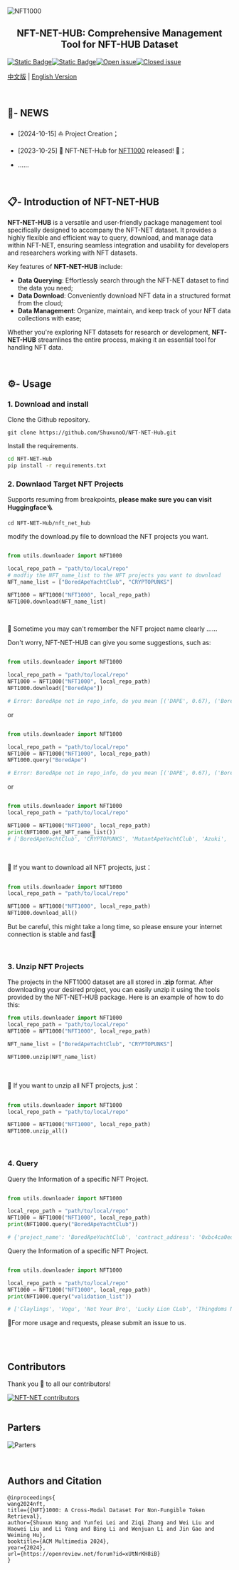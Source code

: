 ![NFT1000](assets/NFT_NET_HUB.png)

## <div align="center">NFT-NET-HUB: Comprehensive Management Tool for NFT-HUB Dataset</div>


[![Static Badge](https://img.shields.io/badge/%F0%9F%A4%97%20Huggingface-NFT%20NET-orange?style=flat&logoColor=%23FFD21E)](https://huggingface.co/datasets/shuxunoo/NFT-Net)[![Static Badge](https://img.shields.io/badge/arXiv-2402.16872%20-B31B1B?style=flat&logo=arxiv&link=https%3A%2F%2Farxiv.org%2Fabs%2F2402.16872)](https://arxiv.org/abs/2402.16872)[![Open issue](https://img.shields.io/github/issues/ShuxunoO/NFT-NET-Hub)](https://github.com/ShuxunoO/NFT-NET-Hub/issues)[![Closed issue](https://img.shields.io/github/issues-closed/ShuxunoO/NFT-NET-Hub)](https://github.com/ShuxunoO/NFT-NET-Hub/issues)

[中文版](README_ZH.md) | [English Version](README.md)

<br>

## 🚀- NEWS

- [2024-10-15] ⛵ Project Creation；

- [2023-10-25] 🥳 NFT-NET-Hub for [NFT1000](https://huggingface.co/datasets/shuxunoo/NFT-Net/tree/main/NFT1000) released! 🎉；

- ……

<br>

## 📋︎- Introduction of NFT-NET-HUB

**NFT-NET-HUB** is a versatile and user-friendly package management tool specifically designed to accompany the NFT-NET dataset. It provides a highly flexible and efficient way to query, download, and manage data within NFT-NET, ensuring seamless integration and usability for developers and researchers working with NFT datasets.

Key features of **NFT-NET-HUB** include:

- **Data Querying**: Effortlessly search through the NFT-NET dataset to find the data you need;
- **Data Download**: Conveniently download NFT data in a structured format from the cloud;
- **Data Management**: Organize, maintain, and keep track of your NFT data collections with ease;

Whether you're exploring NFT datasets for research or development, **NFT-NET-HUB** streamlines the entire process, making it an essential tool for handling NFT data.

<br>

## ⚙- Usage



### 1. Download and install

Clone the Github repository.

   ```git
   git clone https://github.com/ShuxunoO/NFT-NET-Hub.git
   ```

Install the requirements.
       
 ```bash
 cd NFT-NET-Hub
 pip install -r requirements.txt
 ```



### 2. Downlaod Target NFT Projects

Supports resuming from breakpoints, **please make sure you can visit Huggingface**🪜

```
cd NFT-NET-Hub/nft_net_hub
```

modify the download.py file to download the NFT projects you want.
<br>

   ```python
   
   from utils.downloader import NFT1000
   
   local_repo_path = "path/to/local/repo"
   # modfiy the NFT_name_list to the NFT projects you want to download
   NFT_name_list = ["BoredApeYachtClub", "CRYPTOPUNKS"]
   
   NFT1000 = NFT1000("NFT1000", local_repo_path)
   NFT1000.download(NFT_name_list)
   
   ```

   <br>

   🤔 Sometime you may can't remember the NFT project name clearly ……

   Don't worry, NFT-NET-HUB can give you some suggestions, such as:



   ```python
   
   from utils.downloader import NFT1000
   
   local_repo_path = "path/to/local/repo"
   NFT1000 = NFT1000("NFT1000", local_repo_path)
   NFT1000.download(["BoredApe"])
   
   # Error: BoredApe not in repo_info, do you mean [('DAPE', 0.67), ('BoredApeYachtClub', 0.64), ('BoredApeKennelClub', 0.62)]?
   
   ```

   or

   ```python
   
   from utils.downloader import NFT1000
   
   local_repo_path = "path/to/local/repo"
   NFT1000 = NFT1000("NFT1000", local_repo_path)
   NFT1000.query("BoredApe")
   
   # Error: BoredApe not in repo_info, do you mean [('DAPE', 0.67), ('BoredApeYachtClub', 0.64), ('BoredApeKennelClub', 0.62)]?
   
   ```

   or

   ```python
   
   from utils.downloader import NFT1000
   local_repo_path = "path/to/local/repo"
   
   NFT1000 = NFT1000("NFT1000", local_repo_path)
   print(NFT1000.get_NFT_name_list())
   # ['BoredApeYachtClub', 'CRYPTOPUNKS', 'MutantApeYachtClub', 'Azuki', 'CloneX', 'Moonbirds', 'Doodles',……]
   
   ```

<br>

👋 If you want to download all NFT projects, just：
   ```python
   
   from utils.downloader import NFT1000
   local_repo_path = "path/to/local/repo"
   
   NFT1000 = NFT1000("NFT1000", local_repo_path)
   NFT1000.download_all()
   
   ```

But be careful, this might take a long time, so please ensure your internet connection is stable and fast🚀


<br>

### 3. Unzip NFT Projects

The projects in the NFT1000 dataset are all stored in **.zip** format. After downloading your desired project, you can easily unzip it using the tools provided by the NFT-NET-HUB package. Here is an example of how to do this:

```python
from utils.downloader import NFT1000
local_repo_path = "path/to/local/repo"
NFT1000 = NFT1000("NFT1000", local_repo_path)

NFT_name_list = ["BoredApeYachtClub", "CRYPTOPUNKS"]

NFT1000.unzip(NFT_name_list)
```

<br>

👋 If you want to unzip all NFT projects, just：

```python

from utils.downloader import NFT1000
local_repo_path = "path/to/local/repo"

NFT1000 = NFT1000("NFT1000", local_repo_path)
NFT1000.unzip_all()

```

<br>

### 4. Query

Query the Information of a specific NFT Project.

   ```python
   
   from utils.downloader import NFT1000
   
   local_repo_path = "path/to/local/repo"
   NFT1000 = NFT1000("NFT1000", local_repo_path)
   print(NFT1000.query("BoredApeYachtClub"))
   
   # {'project_name': 'BoredApeYachtClub', 'contract_address': '0xbc4ca0eda7647a8ab7c2061c2e118a18a936f13d', 'total_supply': 10000, 'actual_collected_quantity': 10000, 'description': 'The [Bored Ape Yacht Club](https://boredapeyachtclub.com/) NFTs are a collection of 10,000 unique Bored Ape Non Fungible Tokens. A Bored Ape serves as your access to the Yacht Club, and gives access to many members-only features, the first of which is access to THE BATHROOM, a collaborative graffiti board. BAYC is one of many NFT collections by Yuga Labs and has quickly become a cultural phenomenon. ', 'official_url': 'http://www.boredapeyachtclub.com/', 'opensea_url': 'https://opensea.io/collection/boredapeyachtclub', 'checksum_sha256': 'ea1355ed1644a1c8d23b9cd1e5797570af9594c6a331223ae4f55ae9d13805b2'}
   
   ```



Query the Information of a specific NFT Project.

   ```python
   
   from utils.downloader import NFT1000
   
   local_repo_path = "path/to/local/repo"
   NFT1000 = NFT1000("NFT1000", local_repo_path)
   print(NFT1000.query("validation_list"))
   
   # ['Claylings', 'Vogu', 'Not Your Bro', 'Lucky Lion CLub', 'Thingdoms NFT Official', 'Infinity Frogs', 'Los Muertos', 'Pop Art Cats', 'CryptoZombiez', 'Lonely Frog Lambo Club', 'Untamed Elephants', 'Fluffy Polar Bears', 'Non Fungible Frens', 'MEGAMI', 'TCG World Dragons', 'E_Shell', 'Women Tribe', 'Isekai Meta', 'Alien Frens Evolution', 'CryptoPolz', 'Darkflex', 'LostSoulsSanctuary', 'Little Lemon Friends', 'TheWickedStallions', 'The Chimpsons', 'HAPE EXODUS', 'AlphieWhales', 'Lazy Ape Yacht Club', 'Tropical Turtles', 'Tribe Odyssey', 'OnChainBirds', 'Angry Boars', 'Fishy Fam', 'Angry Ape Army Evolution Collection', 'GOBLIN GRLZ', '0xApes', 'AuctionMintContract', 'Pixelated Llama', 'Rebel Seals', 'Mini Supers', 'mems', 'DIOs Genesis', 'HUGO x IO', 'Goopdoods', 'Bibiz', 'Queens+KingsAvatars', 'The Ninja Hideout', 'illogics', 'FoxFam', 'Crypto Bear Watch Club']
   
   ```



👋For more usage and requests, please submit an issue to us.

<br>
<br>

## Contributors

Thank you 🙏 to all our contributors!

<a href="https://github.com/ShuxunoO/NFT-Net/graphs/contributors">
<img src="https://contrib.rocks/image?repo=ShuxunoO/NFT-Net" alt="NFT-NET contributors"></a>

<br>
<br>

## Parters



![Parters](assets/Parter.png)

<br>

## Authors and Citation

   ```
@inproceedings{
wang2024nft,
title={{NFT}1000: A Cross-Modal Dataset For Non-Fungible Token Retrieval},
author={Shuxun Wang and Yunfei Lei and Ziqi Zhang and Wei Liu and Haowei Liu and Li Yang and Bing Li and Wenjuan Li and Jin Gao and Weiming Hu},
booktitle={ACM Multimedia 2024},
year={2024},
url={https://openreview.net/forum?id=xUtNrKH8iB}
}

   ```
